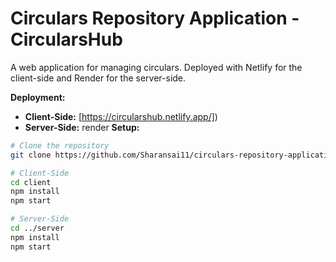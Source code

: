 # Circulars Repository Application -CircularsHub

A web application for managing circulars. Deployed with Netlify for the client-side and Render for the server-side.

**Deployment:**
- **Client-Side:** [https://circularshub.netlify.app/])
- **Server-Side:** render
**Setup:**

```bash
# Clone the repository
git clone https://github.com/Sharansai11/circulars-repository-application.git

# Client-Side
cd client
npm install
npm start

# Server-Side
cd ../server
npm install
npm start
